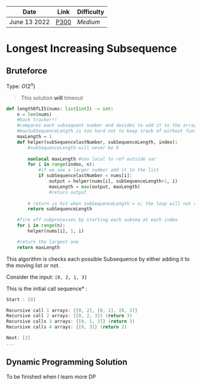 | **Date**     | **Link**                                           | Difficulty |
| ------------ | -------------------------------------------------- | ---------- |
| June 13 2022 | [P300](https://leetcode.com/problems/longest-increasing-subsequence/) | *Medium*     |

# Longest Increasing Subsequence
## Bruteforce
Type: $O(2^n)$

> This solution **will** timeout

```python
def lengthOfLIS(nums: list[int]) -> int:
    n = len(nums)
    #back tracker!!
    #compares each subsequent number and desides to add it to the array
    #maxSubSequenceLength is too hard not to keep track of without functional args
    maxLength = 1
    def helper(subSequencelastNumber, subSequenceLength, index):
        #subSequenceLength will never be 0
        
        nonlocal maxLength #non local to ref outside var
        for i in range(index, n):
            #if we see a larger number add it to the list
            if subSequencelastNumber < nums[i]:
                output = helper(nums[i], subSequenceLength+1, i)
                maxLength = max(output, maxLength)
                #return output
        
        # return is hit when subSequenceLength = n; the loop will not run
        return subSequenceLength

    #fire off subprocesses by starting each subseq at each index
    for i in range(n):
        helper(nums[i], 1, i)

    #return the largest one
    return maxLength
```

This algorithm is checks each possible Subsequence by either adding it to the moving list or not. 

Consider the input: `[0, 2, 1, 3]`

This is the initial call sequence\* :
```c
Start : [0]

Recursive call 1 arrays: {[0, 2], [0, 1], [0, 3]}
Recursive call 2 arrays: {[0, 2, 3]} (return 3)
Recursive calls 3 arrays: {[0, 1, 3]} (return 3)
Recursive calls 4 arrays: {[0, 3]} (return 2)

Next: [2]
...
```

## Dynamic Programming Solution
To be finished when I learn more DP